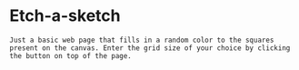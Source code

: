 # Etch-a-sketch

    Just a basic web page that fills in a random color to the squares present on the canvas. Enter the grid size of your choice by clicking the button on top of the page. 